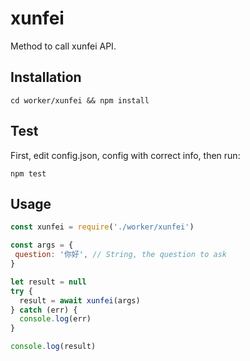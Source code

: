 # xunfei
Method to call xunfei API.
## Installation
~~~shell
cd worker/xunfei && npm install
~~~
## Test
First, edit config.json, config with correct info, then run:
~~~
npm test
~~~
## Usage
~~~javascript
const xunfei = require('./worker/xunfei')

const args = {
 question: '你好', // String, the question to ask
}

let result = null
try {
  result = await xunfei(args)
} catch (err) {
  console.log(err)
}

console.log(result)
~~~
